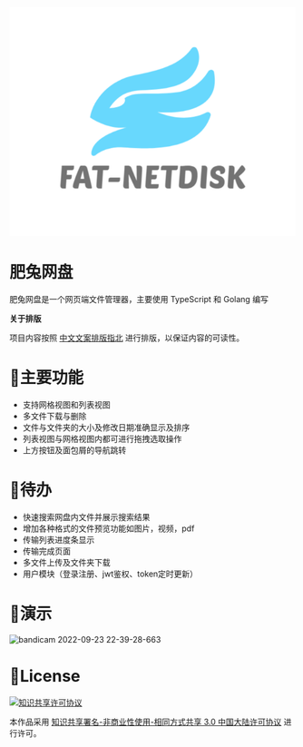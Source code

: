 ![logo](./web/src/assets/images/logo.png)

<h1>肥兔网盘</h1>

肥兔网盘是一个网页端文件管理器，主要使用 TypeScript 和 Golang 编写

**关于排版**

项目内容按照 [中文文案排版指北](http://mazhuang.org/wiki/chinese-copywriting-guidelines/) 进行排版，以保证内容的可读性。

# 🎉主要功能

* 支持网格视图和列表视图
* 多文件下载与删除
* 文件与文件夹的大小及修改日期准确显示及排序
* 列表视图与网格视图内都可进行拖拽选取操作
* 上方按钮及面包屑的导航跳转



# 📌待办

* 快速搜索网盘内文件并展示搜索结果
* 增加各种格式的文件预览功能如图片，视频，pdf
* 传输列表进度条显示
* 传输完成页面
* 多文件上传及文件夹下载
* 用户模块（登录注册、jwt鉴权、token定时更新）

# 💎演示

![bandicam 2022-09-23 22-39-28-663](./web/src/assets/images/demo.gif)

# 🎈License

<a rel="license" href="http://creativecommons.org/licenses/by-nc-sa/3.0/cn/"><img alt="知识共享许可协议" style="border-width:0" src="https://camo.githubusercontent.com/0e75e86523f89adbaa859739fae1d7adc49d2638/68747470733a2f2f692e6372656174697665636f6d6d6f6e732e6f72672f6c2f62792d6e632d73612f332e302f636e2f38387833312e706e67" /></a>

本作品采用 <a rel="license" href="http://creativecommons.org/licenses/by-nc-sa/3.0/cn/">知识共享署名-非商业性使用-相同方式共享 3.0 中国大陆许可协议</a> 进行许可。